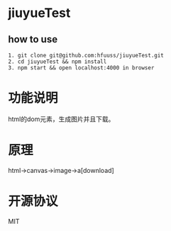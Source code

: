 # jiuyueTest
## how to use
`1. git clone git@github.com:hfuuss/jiuyueTest.git`       
`2. cd jiuyueTest && npm install`       
`3. npm start && open localhost:4000 in browser`       
# 功能说明
html的dom元素，生成图片并且下载。
# 原理
html->canvas->image->a[download]
# 开源协议
MIT   

